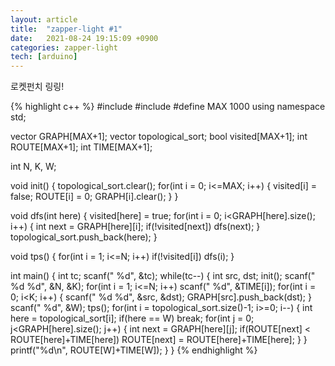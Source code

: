 ```yaml
---
layout: article
title:  "zapper-light #1"
date:   2021-08-24 19:15:09 +0900
categories: zapper-light
tech: [arduino]
---
```

로켓펀치 링링!

{% highlight c++ %}
#include <cstdio>
#include <vector>
#define MAX 1000
using namespace std;

vector<int> GRAPH[MAX+1];
vector<int> topological_sort;
bool visited[MAX+1];
int ROUTE[MAX+1];
int TIME[MAX+1];

int N, K, W;

void init()
{
  topological_sort.clear();
  for(int i = 0; i<=MAX; i++)
  {
    visited[i] = false;
    ROUTE[i] = 0;
    GRAPH[i].clear();
  }
}

void dfs(int here)
{
  visited[here] = true;
  for(int i = 0; i<GRAPH[here].size(); i++)
  {
    int next = GRAPH[here][i];
    if(!visited[next])
      dfs(next);
  }
  topological_sort.push_back(here);
}

void tps()
{
  for(int i = 1; i<=N; i++)
    if(!visited[i]) dfs(i);
}

int main()
{
  int tc;
  scanf(" %d", &tc);
  while(tc--)
  {
    int src, dst;
    init();
    scanf(" %d %d", &N, &K);
    for(int i = 1; i<=N; i++)
      scanf(" %d", &TIME[i]);
    for(int i = 0; i<K; i++)
    {
      scanf(" %d %d", &src, &dst);
      GRAPH[src].push_back(dst);
    }
    scanf(" %d", &W);
    tps();
    for(int i = topological_sort.size()-1; i>=0; i--)
    {
      int here = topological_sort[i];
      if(here == W)
        break;
      for(int j = 0; j<GRAPH[here].size(); j++)
      {
        int next = GRAPH[here][j];
        if(ROUTE[next] < ROUTE[here]+TIME[here])
          ROUTE[next] = ROUTE[here]+TIME[here];
      }
    }
    printf("%d\n", ROUTE[W]+TIME[W]);
  }
}
{% endhighlight %}